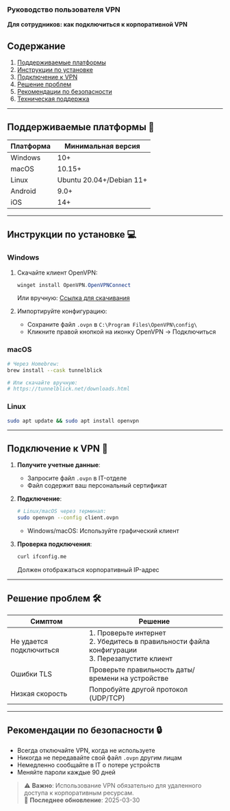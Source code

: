 ### **Руководство пользователя VPN**  
**Для сотрудников: как подключиться к корпоративной VPN**  

## Содержание
1. [Поддерживаемые платформы](#Поддерживаемые-платформы)
2. [Инструкции по установке](#Инструкции-по-установке)
3. [Подключение к VPN](#Подключение-к-vpn) 
4. [Решение проблем](#Решение-проблем)
5. [Рекомендации по безопасности](#Рекомендации-по-безопасности)
6. [Техническая поддержка](#Техническая-поддержка)

---

## Поддерживаемые платформы 📱
| Платформа | Минимальная версия |
|----------|-----------------|
| Windows  | 10+ |
| macOS    | 10.15+ |
| Linux    | Ubuntu 20.04+/Debian 11+ |
| Android  | 9.0+ |
| iOS      | 14+ |

---

## Инструкции по установке 💻

### Windows
1. Скачайте клиент OpenVPN:
   ```powershell
   winget install OpenVPN.OpenVPNConnect
   ```
   Или вручную: [Ссылка для скачивания](https://openvpn.net/client-connect-vpn-for-windows/)

2. Импортируйте конфигурацию:
   - Сохраните файл `.ovpn` в `C:\Program Files\OpenVPN\config\`
   - Кликните правой кнопкой на иконку OpenVPN → Подключиться

### macOS
```bash
# Через Homebrew:
brew install --cask tunnelblick

# Или скачайте вручную:
# https://tunnelblick.net/downloads.html
```

### Linux
```bash
sudo apt update && sudo apt install openvpn
```

---

## Подключение к VPN 🔌

1. **Получите учетные данные**:
   - Запросите файл `.ovpn` в IT-отделе
   - Файл содержит ваш персональный сертификат

2. **Подключение**:
   ```bash
   # Linux/macOS через терминал:
   sudo openvpn --config client.ovpn
   ```
   - Windows/macOS: Используйте графический клиент

3. **Проверка подключения**:
   ```bash
   curl ifconfig.me
   ```
   Должен отображаться корпоративный IP-адрес

---

## Решение проблем 🛠

| Симптом | Решение |
|---------|----------|
| Не удается подключиться | 1. Проверьте интернет<br>2. Убедитесь в правильности файла конфигурации<br>3. Перезапустите клиент |
| Ошибки TLS | Проверьте правильность даты/времени на устройстве |
| Низкая скорость | Попробуйте другой протокол (UDP/TCP) |

---

## Рекомендации по безопасности 🔒

- Всегда отключайте VPN, когда не используете
- Никогда не передавайте свой файл `.ovpn` другим лицам
- Немедленно сообщайте в IT о потере устройств
- Меняйте пароли каждые 90 дней

> ⚠️ **Важно**: Использование VPN обязательно для удаленного доступа к корпоративным ресурсам.  
> 🔄 **Последнее обновление**: 2025-03-30

```

